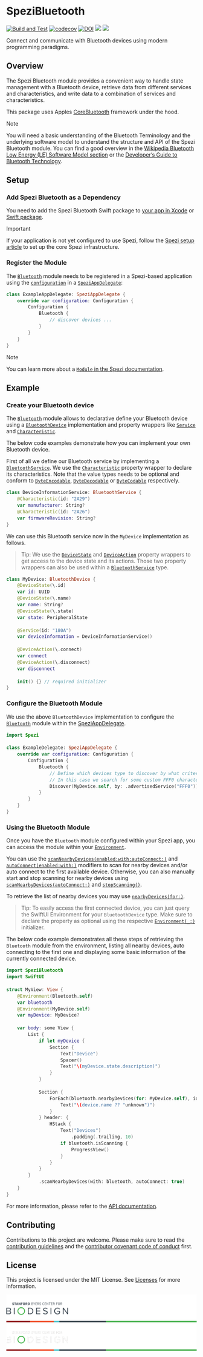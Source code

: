 <!--
                  
This source file is part of the Stanford Spezi open source project

SPDX-FileCopyrightText: 2022 Stanford University and the project authors (see CONTRIBUTORS.md)

SPDX-License-Identifier: MIT
             
-->

# SpeziBluetooth

[![Build and Test](https://github.com/StanfordSpezi/SpeziBluetooth/actions/workflows/build-and-test.yml/badge.svg)](https://github.com/StanfordSpezi/SpeziBluetooth/actions/workflows/build-and-test.yml)
[![codecov](https://codecov.io/gh/StanfordSpezi/SpeziBluetooth/graph/badge.svg?token=mgZAjyPJH4)](https://codecov.io/gh/StanfordSpezi/SpeziBluetooth)
[![DOI](https://zenodo.org/badge/DOI/10.5281/zenodo.10020080.svg)](https://doi.org/10.5281/zenodo.10020080)
[![](https://img.shields.io/endpoint?url=https%3A%2F%2Fswiftpackageindex.com%2Fapi%2Fpackages%2FStanfordSpezi%2FSpeziBluetooth%2Fbadge%3Ftype%3Dswift-versions)](https://swiftpackageindex.com/StanfordSpezi/SpeziBluetooth)
[![](https://img.shields.io/endpoint?url=https%3A%2F%2Fswiftpackageindex.com%2Fapi%2Fpackages%2FStanfordSpezi%2FSpeziBluetooth%2Fbadge%3Ftype%3Dplatforms)](https://swiftpackageindex.com/StanfordSpezi/SpeziBluetooth)

Connect and communicate with Bluetooth devices using modern programming paradigms.


## Overview

The Spezi Bluetooth module provides a convenient way to handle state management with a Bluetooth device,
retrieve data from different services and characteristics,
and write data to a combination of services and characteristics.

This package uses Apples [CoreBluetooth](https://developer.apple.com/documentation/corebluetooth) framework under the hood.

> [!NOTE]  
> You will need a basic understanding of the Bluetooth Terminology and the underlying software model to
  understand the structure and API of the Spezi Bluetooth module. You can find a good overview in the
  [Wikipedia Bluetooth Low Energy (LE) Software Model section](https://en.wikipedia.org/wiki/Bluetooth_Low_Energy#Software_model)
  or the [Developer’s Guide to Bluetooth Technology](https://www.bluetooth.com/blog/a-developers-guide-to-bluetooth/).


## Setup


### Add Spezi Bluetooth as a Dependency

You need to add the Spezi Bluetooth Swift package to
[your app in Xcode](https://developer.apple.com/documentation/xcode/adding-package-dependencies-to-your-app#) or
[Swift package](https://developer.apple.com/documentation/xcode/creating-a-standalone-swift-package-with-xcode#Add-a-dependency-on-another-Swift-package).

> [!IMPORTANT]  
> If your application is not yet configured to use Spezi, follow the [Spezi setup article](https://swiftpackageindex.com/stanfordspezi/spezi/documentation/spezi/initial-setup) to set up the core Spezi infrastructure.


### Register the Module

The [`Bluetooth`](https://swiftpackageindex.com/stanfordspezi/spezibluetooth/documentation/spezibluetooth/bluetooth) module needs to be registered in a Spezi-based application using the 
[`configuration`](https://swiftpackageindex.com/stanfordspezi/spezi/documentation/spezi/speziappdelegate/configuration) in a
[`SpeziAppDelegate`](https://swiftpackageindex.com/stanfordspezi/spezi/documentation/spezi/speziappdelegate):
```swift
class ExampleAppDelegate: SpeziAppDelegate {
    override var configuration: Configuration {
        Configuration {
            Bluetooth {
                // discover devices ...
            }
        }
    }
}
```

> [!NOTE]  
> You can learn more about a [`Module` in the Spezi documentation](https://swiftpackageindex.com/stanfordspezi/spezi/documentation/spezi/module).


## Example

### Create your Bluetooth device

The [`Bluetooth`](https://swiftpackageindex.com/stanfordspezi/spezibluetooth/documentation/spezibluetooth/bluetooth) 
module allows to declarative define your Bluetooth device using a [`BluetoothDevice`](https://swiftpackageindex.com/stanfordspezi/spezibluetooth/documentation/spezibluetooth/bluetoothdevice) implementation and property wrappers
like [`Service`](https://swiftpackageindex.com/stanfordspezi/spezibluetooth/documentation/spezibluetooth/service) and [`Characteristic`](https://swiftpackageindex.com/stanfordspezi/spezibluetooth/documentation/spezibluetooth/characteristic).

The below code examples demonstrate how you can implement your own Bluetooth device.

First of all we define our Bluetooth service by implementing a [`BluetoothService`](https://swiftpackageindex.com/stanfordspezi/spezibluetooth/documentation/spezibluetooth/bluetoothservice).
We use the [`Characteristic`](https://swiftpackageindex.com/stanfordspezi/spezibluetooth/documentation/spezibluetooth/characteristic) property wrapper to declare its characteristics.
Note that the value types needs to be optional and conform to [`ByteEncodable`](https://swiftpackageindex.com/stanfordspezi/spezibluetooth/documentation/spezibluetooth/byteencodable), [`ByteDecodable`](https://swiftpackageindex.com/stanfordspezi/spezibluetooth/documentation/spezibluetooth/bytedecoable) or [`ByteCodable`](https://swiftpackageindex.com/stanfordspezi/spezibluetooth/documentation/spezibluetooth/bytecodable) respectively.

```swift
class DeviceInformationService: BluetoothService {
    @Characteristic(id: "2A29")
    var manufacturer: String?
    @Characteristic(id: "2A26")
    var firmwareRevision: String?
}
```

We can use this Bluetooth service now in the `MyDevice` implementation as follows.

> Tip: We use the [`DeviceState`](https://swiftpackageindex.com/stanfordspezi/spezibluetooth/documentation/spezibluetooth/devicestate) and [`DeviceAction`](https://swiftpackageindex.com/stanfordspezi/spezibluetooth/documentation/spezibluetooth/deviceaction) property wrappers to get access to the device state and its actions. Those two
  property wrappers can also be used within a [`BluetoothService`](https://swiftpackageindex.com/stanfordspezi/spezibluetooth/documentation/spezibluetooth/bluetoothservice) type.

```swift
class MyDevice: BluetoothDevice {
    @DeviceState(\.id)
    var id: UUID
    @DeviceState(\.name)
    var name: String?
    @DeviceState(\.state)
    var state: PeripheralState

    @Service(id: "180A")
    var deviceInformation = DeviceInformationService()

    @DeviceAction(\.connect)
    var connect
    @DeviceAction(\.disconnect)
    var disconnect

    init() {} // required initializer
}
```

### Configure the Bluetooth Module

We use the above `BluetoothDevice` implementation to configure the [`Bluetooth`](https://swiftpackageindex.com/stanfordspezi/spezibluetooth/documentation/spezibluetooth/bluetooth) module within the
[SpeziAppDelegate](https://swiftpackageindex.com/stanfordspezi/spezi/documentation/spezi/speziappdelegate).

```swift
import Spezi

class ExampleDelegate: SpeziAppDelegate {
    override var configuration: Configuration {
        Configuration {
            Bluetooth {
                // Define which devices type to discover by what criteria .
                // In this case we search for some custom FFF0 characteristic that is advertised.
                Discover(MyDevice.self, by: .advertisedService("FFF0"))
            }
        }
    }
}
```

### Using the Bluetooth Module

Once you have the `Bluetooth` module configured within your Spezi app, you can access the module within your
[`Environment`](https://developer.apple.com/documentation/swiftui/environment).

You can use the [`scanNearbyDevices(enabled:with:autoConnect:)`](https://swiftpackageindex.com/stanfordspezi/spezibluetooth/documentation/spezibluetooth/swiftui/view/scanNearbyDevices(enabled:with:autoConnect:)) and [`autoConnect(enabled:with:)`](https://swiftpackageindex.com/stanfordspezi/spezibluetooth/documentation/spezibluetooth/swiftui/view/autoConnect(enabled:with:))
modifiers to scan for nearby devices and/or auto connect to the first available device. Otherwise, you can also manually start and stop scanning for nearby devices
using [`scanNearbyDevices(autoConnect:)`](https://swiftpackageindex.com/stanfordspezi/spezibluetooth/documentation/spezibluetooth/bluetooth/scanNearbyDevices(autoConnect:)) and [`stopScanning()`](https://swiftpackageindex.com/stanfordspezi/spezibluetooth/documentation/spezibluetooth/bluetooth/stopScanning()).

To retrieve the list of nearby devices you may use [`nearbyDevices(for:)`](https://swiftpackageindex.com/stanfordspezi/spezibluetooth/documentation/spezibluetooth/bluetooth/nearbyDevices(for:)).

> Tip: To easily access the first connected device, you can just query the SwiftUI Environment for your `BluetoothDevice` type.
Make sure to declare the property as optional using the respective [`Environment(_:)`](https://developer.apple.com/documentation/swiftui/environment/init(_:)-8slkf)
initializer.

The below code example demonstrates all these steps of retrieving the `Bluetooth` module from the environment, listing all nearby devices,
auto connecting to the first one and displaying some basic information of the currently connected device.

```swift
import SpeziBluetooth
import SwiftUI

struct MyView: View {
    @Environment(Bluetooth.self)
    var bluetooth
    @Environment(MyDevice.self)
    var myDevice: MyDevice?

    var body: some View {
        List {
            if let myDevice {
                Section {
                    Text("Device")
                    Spacer()
                    Text("\(myDevice.state.description)")
                }
            }

            Section {
                ForEach(bluetooth.nearbyDevices(for: MyDevice.self), id: \.id) { device in
                    Text("\(device.name ?? "unknown")")
                }
            } header: {
                HStack {
                    Text("Devices")
                        .padding(.trailing, 10)
                    if bluetooth.isScanning {
                        ProgressView()
                    }
                }
            }
        }
            .scanNearbyDevices(with: bluetooth, autoConnect: true)
    }
}
```

For more information, please refer to the [API documentation](https://swiftpackageindex.com/StanfordSpezi/SpeziBluetooth/documentation).


## Contributing

Contributions to this project are welcome. Please make sure to read the [contribution guidelines](https://github.com/StanfordSpezi/.github/blob/main/CONTRIBUTING.md) and the [contributor covenant code of conduct](https://github.com/StanfordSpezi/.github/blob/main/CODE_OF_CONDUCT.md) first.


## License

This project is licensed under the MIT License. See [Licenses](https://github.com/StanfordSpezi/SpeziContact/tree/main/LICENSES) for more information.

![Spezi Footer](https://raw.githubusercontent.com/StanfordSpezi/.github/main/assets/FooterLight.png#gh-light-mode-only)
![Spezi Footer](https://raw.githubusercontent.com/StanfordSpezi/.github/main/assets/FooterDark.png#gh-dark-mode-only)
